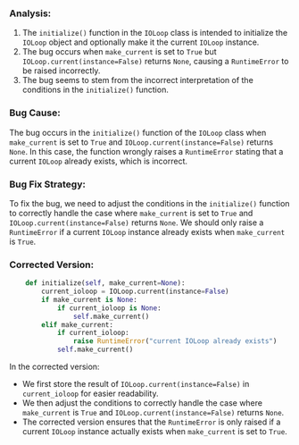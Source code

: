 ### Analysis:
1. The `initialize()` function in the `IOLoop` class is intended to initialize the `IOLoop` object and optionally make it the current `IOLoop` instance.
2. The bug occurs when `make_current` is set to `True` but `IOLoop.current(instance=False)` returns `None`, causing a `RuntimeError` to be raised incorrectly.
3. The bug seems to stem from the incorrect interpretation of the conditions in the `initialize()` function.

### Bug Cause:
The bug occurs in the `initialize()` function of the `IOLoop` class when `make_current` is set to `True` and `IOLoop.current(instance=False)` returns `None`. In this case, the function wrongly raises a `RuntimeError` stating that a current `IOLoop` already exists, which is incorrect.

### Bug Fix Strategy:
To fix the bug, we need to adjust the conditions in the `initialize()` function to correctly handle the case where `make_current` is set to `True` and `IOLoop.current(instance=False)` returns `None`. We should only raise a `RuntimeError` if a current `IOLoop` instance already exists when `make_current` is `True`.

### Corrected Version:
```python
    def initialize(self, make_current=None):
        current_ioloop = IOLoop.current(instance=False)
        if make_current is None:
            if current_ioloop is None:
                self.make_current()
        elif make_current:
            if current_ioloop:
                raise RuntimeError("current IOLoop already exists")
            self.make_current()
```

In the corrected version:
- We first store the result of `IOLoop.current(instance=False)` in `current_ioloop` for easier readability.
- We then adjust the conditions to correctly handle the case where `make_current` is `True` and `IOLoop.current(instance=False)` returns `None`.
- The corrected version ensures that the `RuntimeError` is only raised if a current `IOLoop` instance actually exists when `make_current` is set to `True`.